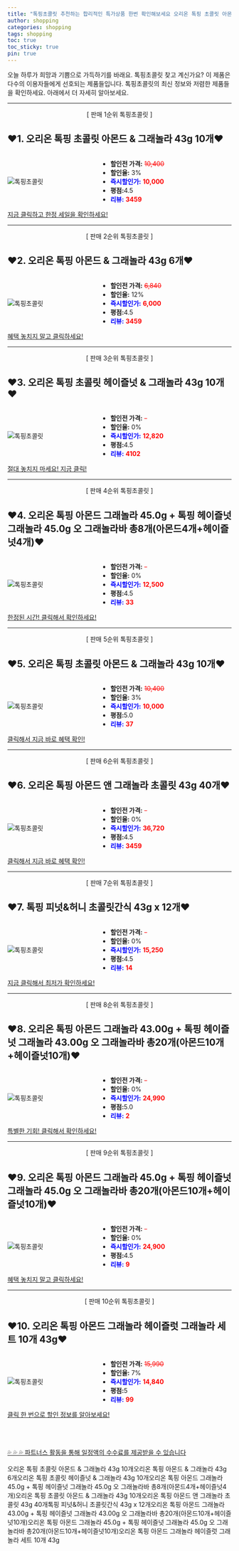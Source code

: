 ```yaml
---
title: "톡핑초콜릿 추천하는 합리적인 특가상품 한번 확인해보세요 오리온 톡핑 초콜릿 아몬드 &"
author: shopping
categories: shopping
tags: shopping
toc: true
toc_sticky: true
pin: true
---
```

오늘 하루가 희망과 기쁨으로 가득하기를 바래요. 톡핑초콜릿 찾고 계신가요? 이 제품은 다수의 이용자들에게 선호되는 제품들입니다. 톡핑초콜릿의 최신 정보와 저렴한 제품들을 확인하세요. 아래에서 더 자세히 알아보세요.

---
<p class="toplist" style="margin: 0 auto; display: block; width: fit-content;">[ 판매 1순위 톡핑초콜릿 ]</p>

<h2><strong>❤️1. 오리온 톡핑 초콜릿 아몬드 & 그래놀라 43g 10개❤️</strong></h2>

<div style="display: flex; align-items: center;">
    <div style="flex: 0.4;">
        <img src="https://thumbnail6.coupangcdn.com/thumbnails/remote/230x230ex/image/retail/images/2022/11/18/14/2/aa02ef0c-9cbb-4be1-8073-fcc997760695.jpg" alt="톡핑초콜릿" style="max-width: 100%;">
    </div>
    <div style="flex: 0.6; margin-left: 10px;">
        <ul>
            <li><strong>할인전 가격:</strong> <del style="color: red;">10,400</del></li>
            <li><strong>할인율:</strong> 3%</li>
            <li><span style='color:blue'><strong>즉시할인가:</strong></span> <span style='color:red'><strong>10,000</strong></span></li>
            <li><strong>평점:</strong>4.5</li>
            <li><span style='color:blue'><strong>리뷰:</strong></span> <span style='color:red'><strong>3459</strong></span></li>
        </ul>
    </div>
</div>
<div class="center">
    <a href="https://selin100587.github.io?lptag=AF9450613&subid=githubio&pageKey=6209053308&traceid=V0-153&itemId=16769293371&vendorItemId=83950534149" class="myButton">
        지금 클릭하고 한정 세일을 확인하세요!
    </a>
</div>


---
<p class="toplist" style="margin: 0 auto; display: block; width: fit-content;">[ 판매 2순위 톡핑초콜릿 ]</p>

<h2><strong>❤️2. 오리온 톡핑 아몬드 & 그래놀라 43g 6개❤️</strong></h2>

<div style="display: flex; align-items: center;">
    <div style="flex: 0.4;">
        <img src="https://thumbnail6.coupangcdn.com/thumbnails/remote/230x230ex/image/retail/images/1684972037888661-169e6c09-baa8-4757-8815-994b45864ef1.png" alt="톡핑초콜릿" style="max-width: 100%;">
    </div>
    <div style="flex: 0.6; margin-left: 10px;">
        <ul>
            <li><strong>할인전 가격:</strong> <del style="color: red;">6,840</del></li>
            <li><strong>할인율:</strong> 12%</li>
            <li><span style='color:blue'><strong>즉시할인가:</strong></span> <span style='color:red'><strong>6,000</strong></span></li>
            <li><strong>평점:</strong>4.5</li>
            <li><span style='color:blue'><strong>리뷰:</strong></span> <span style='color:red'><strong>3459</strong></span></li>
        </ul>
    </div>
</div>
<div class="center">
    <a href="https://selin100587.github.io?lptag=AF9450613&subid=githubio&pageKey=6209053308&traceid=V0-153&itemId=18036360666&vendorItemId=85190803838" class="myButton">
        혜택 놓치지 말고 클릭하세요!
    </a>
</div>


---
<p class="toplist" style="margin: 0 auto; display: block; width: fit-content;">[ 판매 3순위 톡핑초콜릿 ]</p>

<h2><strong>❤️3. 오리온 톡핑 초콜릿 헤이즐넛 & 그래놀라 43g 10개❤️</strong></h2>

<div style="display: flex; align-items: center;">
    <div style="flex: 0.4;">
        <img src="https://thumbnail6.coupangcdn.com/thumbnails/remote/230x230ex/image/vendor_inventory/a533/f3d3e8a003fa71450a08d67abcc0a1cef2580a8a7b9acfb6b04e4556552a.jpg" alt="톡핑초콜릿" style="max-width: 100%;">
    </div>
    <div style="flex: 0.6; margin-left: 10px;">
        <ul>
            <li><strong>할인전 가격:</strong> <del style="color: red;">-</del></li>
            <li><strong>할인율:</strong> 0%</li>
            <li><span style='color:blue'><strong>즉시할인가:</strong></span> <span style='color:red'><strong>12,820</strong></span></li>
            <li><strong>평점:</strong>4.5</li>
            <li><span style='color:blue'><strong>리뷰:</strong></span> <span style='color:red'><strong>4102</strong></span></li>
        </ul>
    </div>
</div>
<div class="center">
    <a href="https://selin100587.github.io?lptag=AF9450613&subid=githubio&pageKey=6930657689&traceid=V0-153&itemId=16769293375&vendorItemId=88477464845" class="myButton">
        절대 놓치지 마세요! 지금 클릭!
    </a>
</div>


---
<p class="toplist" style="margin: 0 auto; display: block; width: fit-content;">[ 판매 4순위 톡핑초콜릿 ]</p>

<h2><strong>❤️4. 오리온 톡핑 아몬드 그래놀라 45.0g + 톡핑 헤이즐넛 그래놀라 45.0g 오 그래놀라바 총8개(아몬드4개+헤이즐넛4개)❤️</strong></h2>

<div style="display: flex; align-items: center;">
    <div style="flex: 0.4;">
        <img src="https://thumbnail8.coupangcdn.com/thumbnails/remote/230x230ex/image/vendor_inventory/ad62/0996260ce5a4f40abdcb25c050d6e24cbaad9e1dce481bd649ca28bb2d2d.jpg" alt="톡핑초콜릿" style="max-width: 100%;">
    </div>
    <div style="flex: 0.6; margin-left: 10px;">
        <ul>
            <li><strong>할인전 가격:</strong> <del style="color: red;">-</del></li>
            <li><strong>할인율:</strong> 0%</li>
            <li><span style='color:blue'><strong>즉시할인가:</strong></span> <span style='color:red'><strong>12,500</strong></span></li>
            <li><strong>평점:</strong>4.5</li>
            <li><span style='color:blue'><strong>리뷰:</strong></span> <span style='color:red'><strong>33</strong></span></li>
        </ul>
    </div>
</div>
<div class="center">
    <a href="https://selin100587.github.io?lptag=AF9450613&subid=githubio&pageKey=7690743226&traceid=V0-153&itemId=20565756050&vendorItemId=84322616438" class="myButton">
        한정된 시간! 클릭해서 확인하세요!
    </a>
</div>


---
<p class="toplist" style="margin: 0 auto; display: block; width: fit-content;">[ 판매 5순위 톡핑초콜릿 ]</p>

<h2><strong>❤️5. 오리온 톡핑 초콜릿 아몬드 & 그래놀라 43g 10개❤️</strong></h2>

<div style="display: flex; align-items: center;">
    <div style="flex: 0.4;">
        <img src="https://thumbnail6.coupangcdn.com/thumbnails/remote/230x230ex/image/retail/images/2022/11/18/14/2/aa02ef0c-9cbb-4be1-8073-fcc997760695.jpg" alt="톡핑초콜릿" style="max-width: 100%;">
    </div>
    <div style="flex: 0.6; margin-left: 10px;">
        <ul>
            <li><strong>할인전 가격:</strong> <del style="color: red;">10,400</del></li>
            <li><strong>할인율:</strong> 3%</li>
            <li><span style='color:blue'><strong>즉시할인가:</strong></span> <span style='color:red'><strong>10,000</strong></span></li>
            <li><strong>평점:</strong>5.0</li>
            <li><span style='color:blue'><strong>리뷰:</strong></span> <span style='color:red'><strong>37</strong></span></li>
        </ul>
    </div>
</div>
<div class="center">
    <a href="https://selin100587.github.io?lptag=AF9450613&subid=githubio&pageKey=7851997469&traceid=V0-153&itemId=21404006787&vendorItemId=88460589389" class="myButton">
        클릭해서 지금 바로 혜택 확인!
    </a>
</div>


---
<p class="toplist" style="margin: 0 auto; display: block; width: fit-content;">[ 판매 6순위 톡핑초콜릿 ]</p>

<h2><strong>❤️6. 오리온 톡핑 아몬드 앤 그래놀라 초콜릿 43g 40개❤️</strong></h2>

<div style="display: flex; align-items: center;">
    <div style="flex: 0.4;">
        <img src="https://thumbnail10.coupangcdn.com/thumbnails/remote/230x230ex/image/vendor_inventory/e786/a0171acd505a73b03326c6d2be25bb8978031d741d54ebef3a9544aa142a.jpg" alt="톡핑초콜릿" style="max-width: 100%;">
    </div>
    <div style="flex: 0.6; margin-left: 10px;">
        <ul>
            <li><strong>할인전 가격:</strong> <del style="color: red;">-</del></li>
            <li><strong>할인율:</strong> 0%</li>
            <li><span style='color:blue'><strong>즉시할인가:</strong></span> <span style='color:red'><strong>36,720</strong></span></li>
            <li><strong>평점:</strong>4.5</li>
            <li><span style='color:blue'><strong>리뷰:</strong></span> <span style='color:red'><strong>3459</strong></span></li>
        </ul>
    </div>
</div>
<div class="center">
    <a href="https://selin100587.github.io?lptag=AF9450613&subid=githubio&pageKey=6209053308&traceid=V0-153&itemId=18039017236&vendorItemId=90123092358" class="myButton">
        클릭해서 지금 바로 혜택 확인!
    </a>
</div>


---
<p class="toplist" style="margin: 0 auto; display: block; width: fit-content;">[ 판매 7순위 톡핑초콜릿 ]</p>

<h2><strong>❤️7. 톡핑 피넛&허니 초콜릿간식 43g x 12개❤️</strong></h2>

<div style="display: flex; align-items: center;">
    <div style="flex: 0.4;">
        <img src="https://thumbnail9.coupangcdn.com/thumbnails/remote/230x230ex/image/vendor_inventory/73ee/c6e30eb6c30cf2918ff3305a2517349f2a6397cf942f4e5dd0616c104bfb.png" alt="톡핑초콜릿" style="max-width: 100%;">
    </div>
    <div style="flex: 0.6; margin-left: 10px;">
        <ul>
            <li><strong>할인전 가격:</strong> <del style="color: red;">-</del></li>
            <li><strong>할인율:</strong> 0%</li>
            <li><span style='color:blue'><strong>즉시할인가:</strong></span> <span style='color:red'><strong>15,250</strong></span></li>
            <li><strong>평점:</strong>4.5</li>
            <li><span style='color:blue'><strong>리뷰:</strong></span> <span style='color:red'><strong>14</strong></span></li>
        </ul>
    </div>
</div>
<div class="center">
    <a href="https://selin100587.github.io?lptag=AF9450613&subid=githubio&pageKey=7679440330&traceid=V0-153&itemId=20507747385&vendorItemId=90765996403" class="myButton">
        지금 클릭해서 최저가 확인하세요!
    </a>
</div>


---
<p class="toplist" style="margin: 0 auto; display: block; width: fit-content;">[ 판매 8순위 톡핑초콜릿 ]</p>

<h2><strong>❤️8. 오리온 톡핑 아몬드 그래놀라 43.00g + 톡핑 헤이즐넛 그래놀라 43.00g 오 그래놀라바 총20개(아몬드10개+헤이즐넛10개)❤️</strong></h2>

<div style="display: flex; align-items: center;">
    <div style="flex: 0.4;">
        <img src="https://thumbnail7.coupangcdn.com/thumbnails/remote/230x230ex/image/vendor_inventory/13fd/d981d8525a58b30ac89f0110b804fcf3d85b28b79e4e72b94493cc9373cf.jpeg" alt="톡핑초콜릿" style="max-width: 100%;">
    </div>
    <div style="flex: 0.6; margin-left: 10px;">
        <ul>
            <li><strong>할인전 가격:</strong> <del style="color: red;">-</del></li>
            <li><strong>할인율:</strong> 0%</li>
            <li><span style='color:blue'><strong>즉시할인가:</strong></span> <span style='color:red'><strong>24,990</strong></span></li>
            <li><strong>평점:</strong>5.0</li>
            <li><span style='color:blue'><strong>리뷰:</strong></span> <span style='color:red'><strong>2</strong></span></li>
        </ul>
    </div>
</div>
<div class="center">
    <a href="https://selin100587.github.io?lptag=AF9450613&subid=githubio&pageKey=8169246869&traceid=V0-153&itemId=19634307511&vendorItemId=87650480966" class="myButton">
        특별한 기회! 클릭해서 확인하세요!
    </a>
</div>


---
<p class="toplist" style="margin: 0 auto; display: block; width: fit-content;">[ 판매 9순위 톡핑초콜릿 ]</p>

<h2><strong>❤️9. 오리온 톡핑 아몬드 그래놀라 45.0g + 톡핑 헤이즐넛 그래놀라 45.0g 오 그래놀라바 총20개(아몬드10개+헤이즐넛10개)❤️</strong></h2>

<div style="display: flex; align-items: center;">
    <div style="flex: 0.4;">
        <img src="https://thumbnail10.coupangcdn.com/thumbnails/remote/230x230ex/image/vendor_inventory/b993/59d2ff6ae649480bd17b04360b891a5dd50ba317333d21de52b008e61fcf.jpg" alt="톡핑초콜릿" style="max-width: 100%;">
    </div>
    <div style="flex: 0.6; margin-left: 10px;">
        <ul>
            <li><strong>할인전 가격:</strong> <del style="color: red;">-</del></li>
            <li><strong>할인율:</strong> 0%</li>
            <li><span style='color:blue'><strong>즉시할인가:</strong></span> <span style='color:red'><strong>24,900</strong></span></li>
            <li><strong>평점:</strong>4.5</li>
            <li><span style='color:blue'><strong>리뷰:</strong></span> <span style='color:red'><strong>9</strong></span></li>
        </ul>
    </div>
</div>
<div class="center">
    <a href="https://selin100587.github.io?lptag=AF9450613&subid=githubio&pageKey=8167964783&traceid=V0-153&itemId=20565756051&vendorItemId=84322616394" class="myButton">
        혜택 놓치지 말고 클릭하세요!
    </a>
</div>


---
<p class="toplist" style="margin: 0 auto; display: block; width: fit-content;">[ 판매 10순위 톡핑초콜릿 ]</p>

<h2><strong>❤️10. 오리온 톡핑 아몬드 그래놀라 헤이즐럿 그래놀라 세트 10개 43g❤️</strong></h2>

<div style="display: flex; align-items: center;">
    <div style="flex: 0.4;">
        <img src="https://thumbnail6.coupangcdn.com/thumbnails/remote/230x230ex/image/vendor_inventory/018e/d01e341796609036bc6ff03b1eef6e56508e85c2fb2da4c0bd87611af17e.png" alt="톡핑초콜릿" style="max-width: 100%;">
    </div>
    <div style="flex: 0.6; margin-left: 10px;">
        <ul>
            <li><strong>할인전 가격:</strong> <del style="color: red;">15,990</del></li>
            <li><strong>할인율:</strong> 7%</li>
            <li><span style='color:blue'><strong>즉시할인가:</strong></span> <span style='color:red'><strong>14,840</strong></span></li>
            <li><strong>평점:</strong>5</li>
            <li><span style='color:blue'><strong>리뷰:</strong></span> <span style='color:red'><strong>99</strong></span></li>
        </ul>
    </div>
</div>
<div class="center">
    <a href="https://selin100587.github.io?lptag=AF9450613&subid=githubio&pageKey=8248649161&traceid=V0-153&itemId=23744008558&vendorItemId=90768582051" class="myButton">
        클릭 한 번으로 할인 정보를 알아보세요!
    </a>
</div>

<br><br><br>[💦 💦 💦 파트너스 활동을 통해 일정액의 수수료를 제공받을 수 있습니다](https://link.coupang.com/a/bcpT2c)<br><br>오리온 톡핑 초콜릿 아몬드 & 그래놀라 43g 10개오리온 톡핑 아몬드 & 그래놀라 43g 6개오리온 톡핑 초콜릿 헤이즐넛 & 그래놀라 43g 10개오리온 톡핑 아몬드 그래놀라 45.0g + 톡핑 헤이즐넛 그래놀라 45.0g 오 그래놀라바 총8개(아몬드4개+헤이즐넛4개)오리온 톡핑 초콜릿 아몬드 & 그래놀라 43g 10개오리온 톡핑 아몬드 앤 그래놀라 초콜릿 43g 40개톡핑 피넛&허니 초콜릿간식 43g x 12개오리온 톡핑 아몬드 그래놀라 43.00g + 톡핑 헤이즐넛 그래놀라 43.00g 오 그래놀라바 총20개(아몬드10개+헤이즐넛10개)오리온 톡핑 아몬드 그래놀라 45.0g + 톡핑 헤이즐넛 그래놀라 45.0g 오 그래놀라바 총20개(아몬드10개+헤이즐넛10개)오리온 톡핑 아몬드 그래놀라 헤이즐럿 그래놀라 세트 10개 43g
